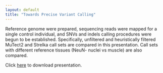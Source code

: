 ```yaml
---
layout: default
title: "Towards Precise Variant Calling"
---
```


Reference genome were prepared, sequencing reads were mapped for a single control individual, and SNVs and indels calling procedures were begun to be established.  Specifically, unfiltered and heuristically filtered MuTect2 and Strelka call sets are compared in this presentation.  Call sets with different reference tissues (NeuN- nuclei vs muscle) are also compared.

Click [here](https://www.dropbox.com/s/vqlf1m2jet9e6jv/2017-05-30-bsm.pdf?dl=0) to download presentation.

